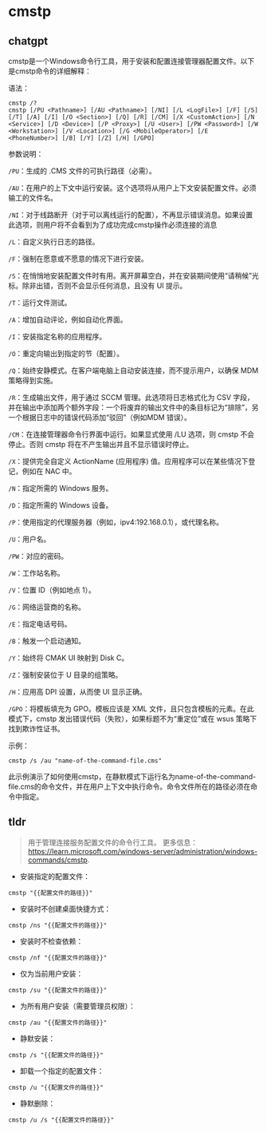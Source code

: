 # cmstp 
## chatgpt 
cmstp是一个Windows命令行工具，用于安装和配置连接管理器配置文件。以下是cmstp命令的详细解释：

语法：

```
cmstp /?
cmstp [/PU <Pathname>] [/AU <Pathname>] [/NI] [/L <LogFile>] [/F] [/S] [/T] [/A] [/I] [/O <Section>] [/Q] [/R] [/CM] [/X <CustomAction>] [/N <Service>] [/D <Device>] [/P <Proxy>] [/U <User>] [/PW <Password>] [/W <Workstation>] [/V <Location>] [/G <MobileOperator>] [/E <PhoneNumber>] [/B] [/Y] [/Z] [/H] [/GPO]
```

参数说明：

`/PU`：生成的 .CMS 文件的可执行路径（必需）。

`/AU`：在用户的上下文中运行安装。这个选项将从用户上下文安装配置文件。必须输工的文件名。

`/NI`：对于线路断开（对于可以离线运行的配置），不再显示错误消息。如果设置此选项，则用户将不会看到为了成功完成cmstp操作必须连接的消息

`/L`：自定义执行日志的路径。

`/F`：强制在愿意或不愿意的情况下进行安装。

`/S`：在悄悄地安装配置文件时有用。离开屏幕空白，并在安装期间使用“请稍候”光标。除非出错，否则不会显示任何消息，且没有 UI 提示。

`/T`：运行文件测试。

`/A`：增加自动评论，例如自动化界面。

`/I`：安装指定名称的应用程序。

`/O`：重定向输出到指定的节（配置）。

`/Q`：始终安静模式。在客户端电脑上自动安装连接，而不提示用户，以确保 MDM 策略得到实施。

`/R`：生成输出文件，用于通过 SCCM 管理。此选项将日志格式化为 CSV 字段，并在输出中添加两个额外字段：一个将废弃的输出文件中的条目标记为“排除”，另一个根据日志中的错误代码添加“驳回”（例如MDM 错误）。

`/CM`：在连接管理器命令行界面中运行。如果显式使用 /LU 选项，则 cmstp 不会停止。否则 cmstp 将在不产生输出并且不显示错误时停止。

`/X`：提供完全自定义 ActionName (应用程序) 值。应用程序可以在某些情况下登记，例如在 NAC 中。

`/N`：指定所需的 Windows 服务。

`/D`：指定所需的 Windows 设备。

`/P`：使用指定的代理服务器（例如，ipv4:192.168.0.1），或代理名称。

`/U`：用户名。

`/PW`：对应的密码。

`/W`：工作站名称。

`/V`：位置 ID（例如地点 1）。

`/G`：网络运营商的名称。

`/E`：指定电话号码。

`/B`：触发一个启动通知。

`/Y`：始终将 CMAK UI 映射到 Disk C。

`/Z`：强制安装位于 U 目录的组策略。

`/H`：应用高 DPI 设置，从而使 UI 显示正确。

`/GPO`：将模板填充为 GPO。模板应该是 XML 文件，且只包含模板的元素。在此模式下，cmstp 发出错误代码（失败），如果标题不为“重定位”或在 wsus 策略下找到欺诈性证书。

示例：

```
cmstp /s /au "name-of-the-command-file.cms"
```

此示例演示了如何使用cmstp，在静默模式下运行名为name-of-the-command-file.cms的命令文件，并在用户上下文中执行命令。命令文件所在的路径必须在命令中指定。 

## tldr 
 
> 用于管理连接服务配置文件的命令行工具。
> 更多信息：<https://learn.microsoft.com/windows-server/administration/windows-commands/cmstp>.

- 安装指定的配置文件：

`cmstp "{{配置文件的路径}}"`

- 安装时不创建桌面快捷方式：

`cmstp /ns "{{配置文件的路径}}"`

- 安装时不检查依赖：

`cmstp /nf "{{配置文件的路径}}"`

- 仅为当前用户安装：

`cmstp /su "{{配置文件的路径}}"`

- 为所有用户安装（需要管理员权限）：

`cmstp /au "{{配置文件的路径}}"`

- 静默安装：

`cmstp /s "{{配置文件的路径}}"`

- 卸载一个指定的配置文件：

`cmstp /u "{{配置文件的路径}}"`

- 静默删除：

`cmstp /u /s "{{配置文件的路径}}"`
